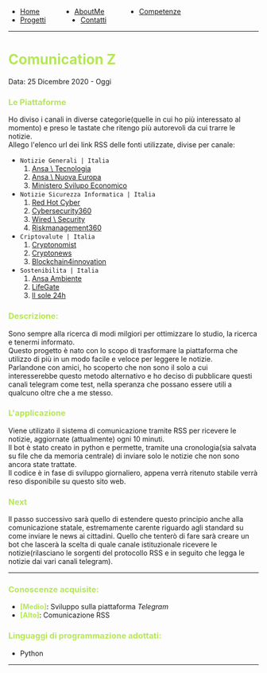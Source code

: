 <!-- css -->

<style>
.link-menu {
    float: left;
    margin-right: 5em;
}
ul{
overflow: hidden;
}
img{
    width: 200;
    height: 200;
}
strong{
  color: #b5e853
}
</style>

<ul>
  <li class="link-menu">
    <a href="/">Home</a>
  </li>
  <li class="link-menu">
    <a href="/aboutme">AboutMe</a>
  </li>
  <li class="link-menu">
    <a href="/competenze">Competenze</a>
  </li>
  <li class="link-menu">
    <a href="/progetti">Progetti</a>
  </li>
  <li class="link-menu">
    <a href="/contatti">Contatti</a>
  </li>
</ul>

---

# **Comunication Z**
Data: 25 Dicembre 2020 - Oggi <br>

### **Le Piattaforme**
Ho diviso i canali in diverse categorie(quelle in cui ho più interessato al momento) e preso le tastate che ritengo più autorevoli da cui trarre le notizie.<br>
Allego l'elenco url dei link RSS delle fonti utilizzate, divise per canale:
- `Notizie Generali | Italia`
  1. [Ansa \ Tecnologia](https://www.ansa.it/sito/notizie/tecnologia/tecnologia_rss.xml)
  2. [Ansa \ Nuova Europa](https://wwwhz4.ansa.it/nuova_europa/en/rss.xml)
  3. [Ministero Svilupo Economico](https://www.mise.gov.it/index.php/it/per-i-media/notizie?format=feed&type=rss)
- `Notizie Sicurezza Informatica | Italia`
  1. [Red Hot Cyber](https://www.redhotcyber.com/blog-feed.xml)
  2. [Cybersecurity360](https://www.cybersecurity360.it/feed/)
  3. [Wired \ Security](https://www.wired.com/feed/category/security/latest/rss)
  4. [Riskmanagement360](https://www.riskmanagement360.it/feed/)
- `Criptovalute | Italia`
  1. [Cryptonomist](https://cryptonomist.ch/feed/)
  2. [Cryptonews](https://it.cryptonews.com/news/feed/)
  3. [Blockchain4innovation](https://www.blockchain4innovation.it/feed/)
- `Sostenibilita | Italia`
  1. [Ansa Ambiente](https://www.ansa.it/canale_ambiente/notizie/ambiente_rss.xml)
  2. [LifeGate](http://www.lifegate.it/persone/news/feed)
  3. [Il sole 24h](https://www.ilsole24ore.com/rss/sostenibilita--green-economy.xml)



### **Descrizione:**
Sono sempre alla ricerca di modi milgiori per ottimizzare lo studio, la ricerca e tenermi informato. <br>
Questo progetto è nato con lo scopo di trasformare la piattaforma che utilizzo di più in un modo facile e veloce per leggere le notizie. <br>
Parlandone con amici, ho scoperto che non sono il solo a cui interesserebbe questo metodo alternativo e ho deciso di pubblicare questi canali telegram come test, nella speranza che possano essere utili a qualcuno oltre che a me stesso.

### **L'applicazione**
Viene utilizato il sistema di comunicazione tramite RSS per ricevere le notizie, aggiornate (attualmente) ogni 10 minuti. <br>
Il bot è stato creato in python e permette, tramite una cronologia(sia salvata su file che da memoria centrale) di inviare solo le notizie che non sono ancora state trattate. <br>
Il codice è in fase di sviluppo giornaliero, appena verrà ritenuto stabile verrà reso disponibile su questo sito web.

### **Next**
Il passo successivo sarà quello di estendere questo principio anche alla comunicazione statale, estremamente carente riguardo agli standard su come inviare le news ai cittadini.
Quello che tenterò di fare sarà creare un bot che lascerà la scelta di quale canale istituzionale ricevere le notizie(rilasciano le sorgenti del protocollo RSS e in seguito che legga le notizie dai vari canali telegram).

---

### **Conoscenze acquisite:**
- **[Medio]**: Sviluppo sulla piattaforma _Telegram_
- **[Alto]**: Comunicazione RSS

### **Linguaggi di programmazione adottati:**
  - Python

---

